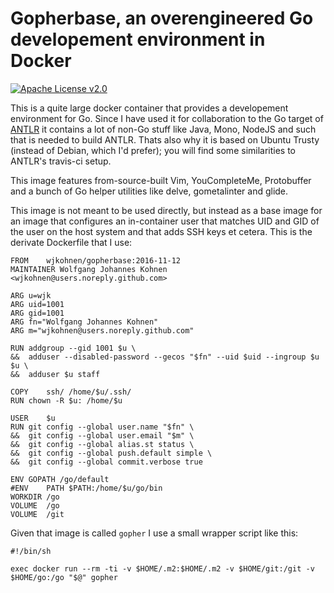# Gopherbase, an overengineered Go developement environment in Docker

[![Apache License v2.0](https://img.shields.io/badge/license-Apache%20License%202.0-blue.svg)](https://www.apache.org/licenses/LICENSE-2.0.txt)

This is a quite large docker container that provides a developement environment
for Go. Since I have used it for collaboration to the Go target of [ANTLR](https://github.com/antlr/antlr4)
it contains a lot of non-Go stuff like Java, Mono, NodeJS and such that is needed
to build ANTLR. Thats also why it is based on Ubuntu Trusty (instead of Debian,
which I'd prefer); you will find some similarities to ANTLR's travis-ci setup.

This image features from-source-built Vim, YouCompleteMe, Protobuffer and a bunch
of Go helper utilities like delve, gometalinter and glide.

This image is not meant to be used directly, but instead as a base image for an
image that configures an in-container user that matches UID and GID of the user
on the host system and that adds SSH keys et cetera. This is the derivate
Dockerfile that I use:

```
FROM	wjkohnen/gopherbase:2016-11-12
MAINTAINER Wolfgang Johannes Kohnen <wjkohnen@users.noreply.github.com>

ARG	u=wjk
ARG	uid=1001
ARG	gid=1001
ARG	fn="Wolfgang Johannes Kohnen"
ARG	m="wjkohnen@users.noreply.github.com"

RUN	addgroup --gid 1001 $u \
&&	adduser --disabled-password --gecos "$fn" --uid $uid --ingroup $u $u \
&&	adduser $u staff

COPY	ssh/ /home/$u/.ssh/
RUN	chown -R $u: /home/$u

USER	$u
RUN	git config --global user.name "$fn" \
&&	git config --global user.email "$m" \
&&	git config --global alias.st status \
&&	git config --global push.default simple \
&&	git config --global commit.verbose true

ENV	GOPATH /go/default
#ENV	PATH $PATH:/home/$u/go/bin
WORKDIR	/go
VOLUME	/go
VOLUME	/git
```

Given that image is called `gopher` I use a small wrapper script like this:

```
#!/bin/sh

exec docker run --rm -ti -v $HOME/.m2:$HOME/.m2 -v $HOME/git:/git -v $HOME/go:/go "$@" gopher
```
